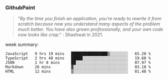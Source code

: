 
### GithubPaint

>"*By the time you finish an application, you’re ready to rewrite it from scratch because now you understand many aspects of the problem much better. You have also grown professionally, and your own code now looks like crap*." 
: Shashwat in 2021.

week summary: 
<!--START_SECTION:waka-->
```text
JavaScript   9 hrs 19 mins   ████████████████▒░░░░░░░░   65.20 % 
TypeScript   2 hrs 48 mins   █████░░░░░░░░░░░░░░░░░░░░   19.60 % 
JSON         1 hr 8 mins     ██░░░░░░░░░░░░░░░░░░░░░░░   07.97 % 
Markdown     26 mins         ▓░░░░░░░░░░░░░░░░░░░░░░░░   03.10 % 
HTML         12 mins         ▒░░░░░░░░░░░░░░░░░░░░░░░░   01.48 % 
```
<!--END_SECTION:waka-->

